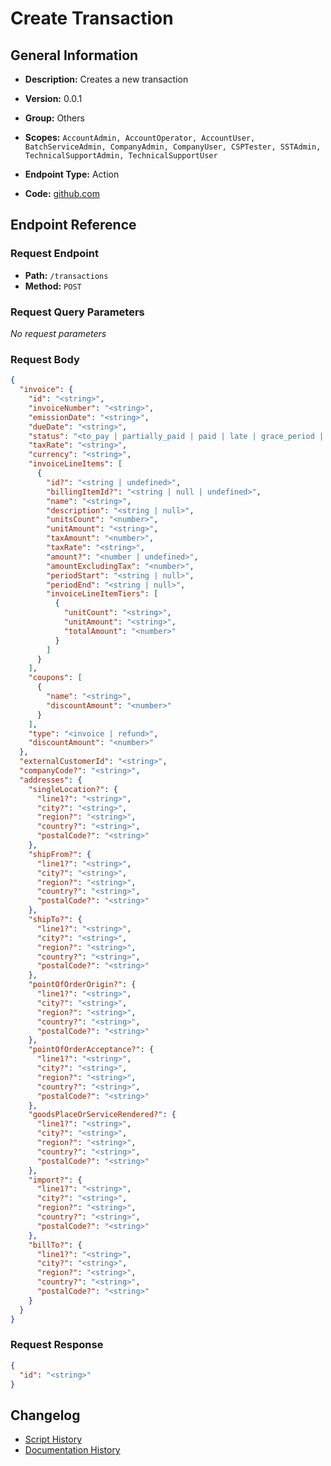 # Create Transaction

## General Information

- **Description:** Creates a new transaction

- **Version:** 0.0.1
- **Group:** Others
- **Scopes:** `AccountAdmin, AccountOperator, AccountUser, BatchServiceAdmin, CompanyAdmin, CompanyUser, CSPTester, SSTAdmin, TechnicalSupportAdmin, TechnicalSupportUser`
- **Endpoint Type:** Action
- **Code:** [github.com](https://github.com/NangoHQ/integration-templates/tree/main/integrations/avalara-sandbox/actions/create-transaction.ts)


## Endpoint Reference

### Request Endpoint

- **Path:** `/transactions`
- **Method:** `POST`

### Request Query Parameters

_No request parameters_

### Request Body

```json
{
  "invoice": {
    "id": "<string>",
    "invoiceNumber": "<string>",
    "emissionDate": "<string>",
    "dueDate": "<string>",
    "status": "<to_pay | partially_paid | paid | late | grace_period | to_pay_batch | voided>",
    "taxRate": "<string>",
    "currency": "<string>",
    "invoiceLineItems": [
      {
        "id?": "<string | undefined>",
        "billingItemId?": "<string | null | undefined>",
        "name": "<string>",
        "description": "<string | null>",
        "unitsCount": "<number>",
        "unitAmount": "<string>",
        "taxAmount": "<number>",
        "taxRate": "<string>",
        "amount?": "<number | undefined>",
        "amountExcludingTax": "<number>",
        "periodStart": "<string | null>",
        "periodEnd": "<string | null>",
        "invoiceLineItemTiers": [
          {
            "unitCount": "<string>",
            "unitAmount": "<string>",
            "totalAmount": "<number>"
          }
        ]
      }
    ],
    "coupons": [
      {
        "name": "<string>",
        "discountAmount": "<number>"
      }
    ],
    "type": "<invoice | refund>",
    "discountAmount": "<number>"
  },
  "externalCustomerId": "<string>",
  "companyCode?": "<string>",
  "addresses": {
    "singleLocation?": {
      "line1?": "<string>",
      "city?": "<string>",
      "region?": "<string>",
      "country?": "<string>",
      "postalCode?": "<string>"
    },
    "shipFrom?": {
      "line1?": "<string>",
      "city?": "<string>",
      "region?": "<string>",
      "country?": "<string>",
      "postalCode?": "<string>"
    },
    "shipTo?": {
      "line1?": "<string>",
      "city?": "<string>",
      "region?": "<string>",
      "country?": "<string>",
      "postalCode?": "<string>"
    },
    "pointOfOrderOrigin?": {
      "line1?": "<string>",
      "city?": "<string>",
      "region?": "<string>",
      "country?": "<string>",
      "postalCode?": "<string>"
    },
    "pointOfOrderAcceptance?": {
      "line1?": "<string>",
      "city?": "<string>",
      "region?": "<string>",
      "country?": "<string>",
      "postalCode?": "<string>"
    },
    "goodsPlaceOrServiceRendered?": {
      "line1?": "<string>",
      "city?": "<string>",
      "region?": "<string>",
      "country?": "<string>",
      "postalCode?": "<string>"
    },
    "import?": {
      "line1?": "<string>",
      "city?": "<string>",
      "region?": "<string>",
      "country?": "<string>",
      "postalCode?": "<string>"
    },
    "billTo?": {
      "line1?": "<string>",
      "city?": "<string>",
      "region?": "<string>",
      "country?": "<string>",
      "postalCode?": "<string>"
    }
  }
}
```

### Request Response

```json
{
  "id": "<string>"
}
```

## Changelog

- [Script History](https://github.com/NangoHQ/integration-templates/commits/main/integrations/avalara-sandbox/actions/create-transaction.ts)
- [Documentation History](https://github.com/NangoHQ/integration-templates/commits/main/integrations/avalara-sandbox/actions/create-transaction.md)

<!-- END  GENERATED CONTENT -->

